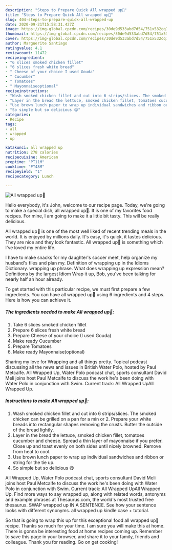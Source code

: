 ```yaml
---
description: "Steps to Prepare Quick All wrapped up🐞"
title: "Steps to Prepare Quick All wrapped up🐞"
slug: 404-steps-to-prepare-quick-all-wrapped-up
date: 2020-09-21T15:58:31.427Z
image: https://img-global.cpcdn.com/recipes/30de9d533abd7d54/751x532cq70/all-wrapped-up🐞-recipe-main-photo.jpg
thumbnail: https://img-global.cpcdn.com/recipes/30de9d533abd7d54/751x532cq70/all-wrapped-up🐞-recipe-main-photo.jpg
cover: https://img-global.cpcdn.com/recipes/30de9d533abd7d54/751x532cq70/all-wrapped-up🐞-recipe-main-photo.jpg
author: Marguerite Santiago
ratingvalue: 4.1
reviewcount: 11472
recipeingredient:
- "6 slices smoked chicken fillet"
- "6 slices fresh white bread"
- " Cheese of your choice I used Gouda"
- " Cucumber"
- " Tomatoes"
- " Mayonnaiseoptional"
recipeinstructions:
- "Wash smoked chicken fillet and cut into 6 strips/slices. The smoked chicken can be grilled on a pan for a min or 2. Prepare your white breads into rectangular shapes removing the crusts. Butter the outside of the bread lightly."
- "Layer in the bread the lettuce, smoked chicken fillet, tomatoes cucumber and cheese. Spread a thin layer of mayonnaise if you prefer. Close up and toast evenly on both sides until nicely browned. Remove from heat to cool."
- "Use brown lunch paper to wrap up individual sandwiches and ribbon or string for the tie up."
- "So simple but so delicious 😋"
categories:
- Recipe
tags:
- all
- wrapped
- up

katakunci: all wrapped up 
nutrition: 278 calories
recipecuisine: American
preptime: "PT11M"
cooktime: "PT48M"
recipeyield: "1"
recipecategory: Lunch

---
```



![All wrapped up🐞](https://img-global.cpcdn.com/recipes/30de9d533abd7d54/751x532cq70/all-wrapped-up🐞-recipe-main-photo.jpg)

Hello everybody, it's John, welcome to our recipe page. Today, we're going to make a special dish, all wrapped up🐞. It is one of my favorites food recipes. For mine, I am going to make it a little bit tasty. This will be really delicious.

All wrapped up🐞 is one of the most well liked of recent trending meals in the world. It is enjoyed by millions daily. It's easy, it's quick, it tastes delicious. They are nice and they look fantastic. All wrapped up🐞 is something which I've loved my entire life.

I have to make snacks for my daughter&#39;s soccer meet, help organize my husband&#39;s files and plan my. Definition of wrapping up in the Idioms Dictionary. wrapping up phrase. What does wrapping up expression mean? Definitions by the largest Idiom Wrap it up, Bob, you&#39;ve been talking for nearly half an hour already.


To get started with this particular recipe, we must first prepare a few ingredients. You can have all wrapped up🐞 using 6 ingredients and 4 steps. Here is how you can achieve it.

<!--inarticleads1-->

##### The ingredients needed to make All wrapped up🐞:

1. Take 6 slices smoked chicken fillet
1. Prepare 6 slices fresh white bread
1. Prepare  Cheese of your choice (I used Gouda)
1. Make ready  Cucumber
1. Prepare  Tomatoes
1. Make ready  Mayonnaise(optional)


Sharing my love for Wrapping and all things pretty. Topical podcast discussing all the news and issues in British Water Polo, hosted by Paul Metcalfe. All Wrapped Up, Water Polo podcast chat, sports consultant David Meli joins host Paul Metcalfe to discuss the work he&#39;s been doing with Water Polo in conjunction with Swim. Current track: All Wrapped UpAll Wrapped Up. 

<!--inarticleads2-->

##### Instructions to make All wrapped up🐞:

1. Wash smoked chicken fillet and cut into 6 strips/slices. The smoked chicken can be grilled on a pan for a min or 2. Prepare your white breads into rectangular shapes removing the crusts. Butter the outside of the bread lightly.
1. Layer in the bread the lettuce, smoked chicken fillet, tomatoes cucumber and cheese. Spread a thin layer of mayonnaise if you prefer. Close up and toast evenly on both sides until nicely browned. Remove from heat to cool.
1. Use brown lunch paper to wrap up individual sandwiches and ribbon or string for the tie up.
1. So simple but so delicious 😋


All Wrapped Up, Water Polo podcast chat, sports consultant David Meli joins host Paul Metcalfe to discuss the work he&#39;s been doing with Water Polo in conjunction with Swim. Current track: All Wrapped UpAll Wrapped Up. Find more ways to say wrapped up, along with related words, antonyms and example phrases at Thesaurus.com, the world&#39;s most trusted free thesaurus. SWAP wrapped up IN A SENTENCE. See how your sentence looks with different synonyms. all wrapped up kindle case + tutorial. 

So that is going to wrap this up for this exceptional food all wrapped up🐞 recipe. Thanks so much for your time. I am sure you will make this at home. There is gonna be interesting food at home recipes coming up. Remember to save this page in your browser, and share it to your family, friends and colleague. Thank you for reading. Go on get cooking!

